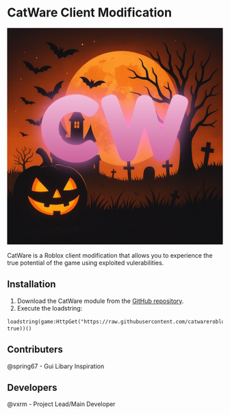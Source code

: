 # CatWare Client Modification

![CatWare Roblox Modification Logo](https://raw.githubusercontent.com/catwareroblox/catware/refs/heads/main/CatWare%20Logo.png)

CatWare is a Roblox client modification that allows you to experience the true potential of the game using exploited vulerabilities.

## Installation

1. Download the CatWare module from the [GitHub repository](https://github.com/catwareroblox/catware).
2. Execute the loadstring:
```luau
loadstring(game:HttpGet("https://raw.githubusercontent.com/catwareroblox/catware/main/Installer.lua", true))()
```
## Contributers
@spring67 - Gui Libary Inspiration

## Developers
@vxrm - Project Lead/Main Developer
